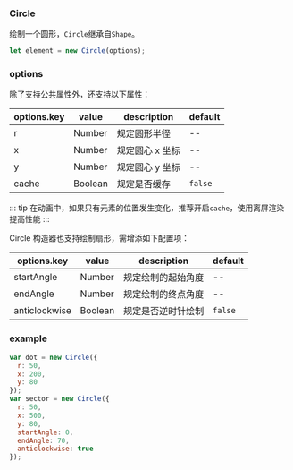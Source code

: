 ### Circle

绘制一个圆形，`Circle`继承自`Shape`。

```js
let element = new Circle(options);
```

### options

除了支持[公共属性](/docs/element.html#options)外，还支持以下属性：

| options.key | value   | description     | default |
| ----------- | ------- | --------------- | ------- |
| r           | Number  | 规定圆形半径    | --      |
| x           | Number  | 规定圆心 x 坐标 | --      |
| y           | Number  | 规定圆心 y 坐标 | --      |
| cache       | Boolean | 规定是否缓存    | `false` |

::: tip
在动画中，如果只有元素的位置发生变化，推荐开启`cache`，使用离屏渲染提高性能
:::

Circle 构造器也支持绘制扇形，需增添如下配置项：

| options.key   | value   | description        | default |
| ------------- | ------- | ------------------ | ------- |
| startAngle    | Number  | 规定绘制的起始角度 | --      |
| endAngle      | Number  | 规定绘制的终点角度 | --      |
| anticlockwise | Boolean | 规定是否逆时针绘制 | `false` |

### example

```js
var dot = new Circle({
  r: 50,
  x: 200,
  y: 80
});
var sector = new Circle({
  r: 50,
  x: 500,
  y: 80,
  startAngle: 0,
  endAngle: 70,
  anticlockwise: true
});
```

<ClientOnly><c-circle></c-circle></ClientOnly>
